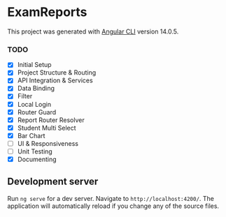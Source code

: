 # ExamReports

This project was generated with [Angular CLI](https://github.com/angular/angular-cli) version 14.0.5.

### TODO

- [x] Initial Setup
- [x] Project Structure & Routing
- [x] API Integration & Services
- [x] Data Binding
- [x] Filter
- [x] Local Login
- [x] Router Guard
- [x] Report Router Resolver
- [x] Student Multi Select
- [x] Bar Chart
- [ ] UI & Responsiveness
- [ ] Unit Testing
- [x] Documenting

## Development server

Run `ng serve` for a dev server. Navigate to `http://localhost:4200/`. The application will automatically reload if you change any of the source files.

